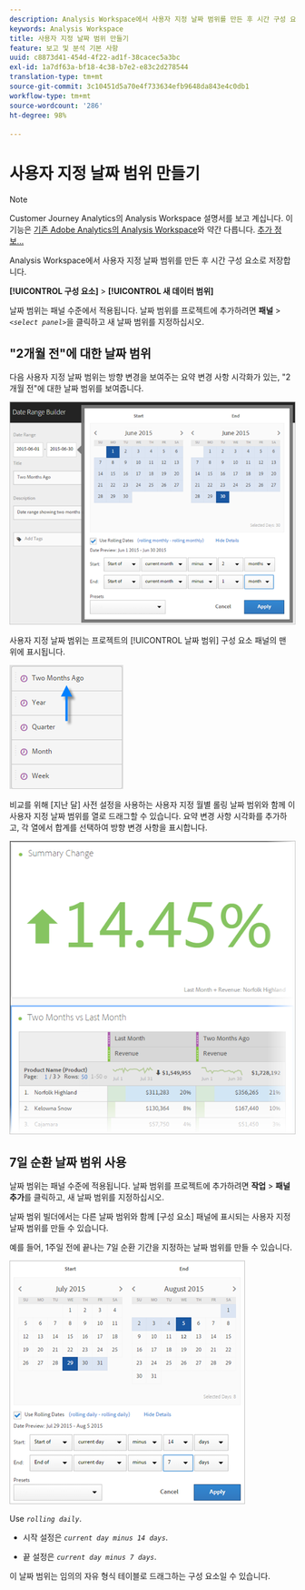 ```yaml
---
description: Analysis Workspace에서 사용자 지정 날짜 범위를 만든 후 시간 구성 요소로 저장합니다.
keywords: Analysis Workspace
title: 사용자 지정 날짜 범위 만들기
feature: 보고 및 분석 기본 사항
uuid: c8873d41-454d-4f22-ad1f-38cacec5a3bc
exl-id: 1a7df63a-bf18-4c38-b7e2-e83c2d278544
translation-type: tm+mt
source-git-commit: 3c10451d5a70e4f733634efb9648da843e4c0db1
workflow-type: tm+mt
source-wordcount: '286'
ht-degree: 98%

---
```


# 사용자 지정 날짜 범위 만들기

>[!NOTE]
>
>Customer Journey Analytics의 Analysis Workspace 설명서를 보고 계십니다. 이 기능은 [기존 Adobe Analytics의 Analysis Workspace](https://docs.adobe.com/content/help/ko-KR/analytics/analyze/analysis-workspace/home.html)와 약간 다릅니다. [추가 정보...](/help/getting-started/cja-aa.md)

Analysis Workspace에서 사용자 지정 날짜 범위를 만든 후 시간 구성 요소로 저장합니다.

**[!UICONTROL 구성 요소]** > **[!UICONTROL 새 데이터 범위]**

날짜 범위는 패널 수준에서 적용됩니다. 날짜 범위를 프로젝트에 추가하려면 **패널** > *`<select panel>`*&#x200B;을 클릭하고 새 날짜 범위를 지정하십시오.

## &quot;2개월 전&quot;에 대한 날짜 범위 

다음 사용자 지정 날짜 범위는 방향 변경을 보여주는 요약 변경 사항 시각화가 있는, &quot;2개월 전&quot;에 대한 날짜 범위를 보여줍니다.

![](assets/date-range-two-months-ago.png)

사용자 지정 날짜 범위는 프로젝트의 [!UICONTROL 날짜 범위] 구성 요소 패널의 맨 위에 표시됩니다.

![](assets/date-range-panel-two-months-ago.png)

비교를 위해 [지난 달] 사전 설정을 사용하는 사용자 지정 월별 롤링 날짜 범위와 함께 이 사용자 지정 날짜 범위를 열로 드래그할 수 있습니다. 요약 변경 사항 시각화를 추가하고, 각 열에서 합계를 선택하여 방향 변경 사항을 표시합니다.

![](assets/date-range-two-months-table.png)

## 7일 순환 날짜 범위 사용

날짜 범위는 패널 수준에 적용됩니다. 날짜 범위를 프로젝트에 추가하려면 **작업** > **패널 추가**&#x200B;를 클릭하고, 새 날짜 범위를 지정하십시오.

날짜 범위 빌더에서는 다른 날짜 범위와 함께 [구성 요소] 패널에 표시되는 사용자 지정 날짜 범위를 만들 수 있습니다.

예를 들어, 1주일 전에 끝나는 7일 순환 기간을 지정하는 날짜 범위를 만들 수 있습니다.

![](assets/create_date_range.png)

Use *`rolling daily`*.

* 시작 설정은 *`current day minus 14 days`*.

* 끝 설정은 *`current day minus 7 days`*.

이 날짜 범위는 임의의 자유 형식 테이블로 드래그하는 구성 요소일 수 있습니다.
